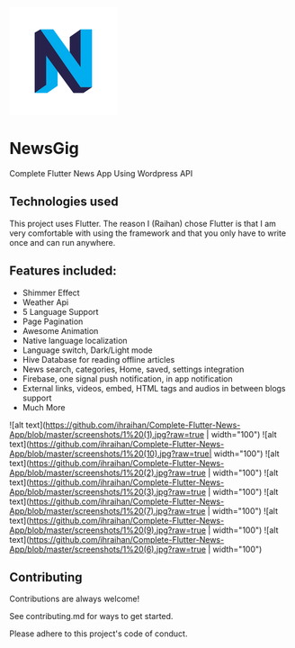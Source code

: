 
![alt text](https://raw.githubusercontent.com/ihraihan/Complete-Flutter-News-App/master/android/app/src/main/res/mipmap-xxxhdpi/ic_launcher.png?raw=true)
# NewsGig

Complete Flutter News App Using Wordpress API

## Technologies used

This project uses Flutter. The reason I (Raihan) chose Flutter is that I am very comfortable with using the framework and that you only have to write once and can run anywhere.

## Features included:
* Shimmer Effect
* Weather Api
* 5 Language Support
* Page Pagination
* Awesome Animation
* Native language localization
* Language switch, Dark/Light mode
* Hive Database for reading offline articles
* News search, categories, Home, saved, settings integration
* Firebase, one signal push notification, in app notification
* External links, videos, embed, HTML tags and audios in between blogs support
* Much More

![alt text](https://github.com/ihraihan/Complete-Flutter-News-App/blob/master/screenshots/1%20(1).jpg?raw=true | width="100")
![alt text](https://github.com/ihraihan/Complete-Flutter-News-App/blob/master/screenshots/1%20(10).jpg?raw=true| width="100")
![alt text](https://github.com/ihraihan/Complete-Flutter-News-App/blob/master/screenshots/1%20(2).jpg?raw=true | width="100")
![alt text](https://github.com/ihraihan/Complete-Flutter-News-App/blob/master/screenshots/1%20(3).jpg?raw=true | width="100")
![alt text](https://github.com/ihraihan/Complete-Flutter-News-App/blob/master/screenshots/1%20(7).jpg?raw=true | width="100")
![alt text](https://github.com/ihraihan/Complete-Flutter-News-App/blob/master/screenshots/1%20(9).jpg?raw=true | width="100")
![alt text](https://github.com/ihraihan/Complete-Flutter-News-App/blob/master/screenshots/1%20(6).jpg?raw=true | width="100")


## Contributing
Contributions are always welcome!

See contributing.md for ways to get started.

Please adhere to this project's code of conduct.
